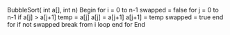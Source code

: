 BubbleSort( int a[], int n)
Begin
    for i = 0 to n-1
        swapped = false
        for j = 0 to n-1
            if a[j] > a[j+1]
                temp = a[j]
                a[j] = a[j+1]
                a[j+1] = temp
                swapped = true
        end for
        if not swapped
            break from i loop
    end for
End